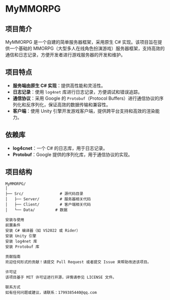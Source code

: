# MyMMORPG

## 项目简介
MyMMORPG 是一个自建的简单服务器框架，采用原生 C# 实现。该项目旨在提供一个基础的 MMORPG（大型多人在线角色扮演游戏）服务器框架，支持高效的通信和日志记录，方便开发者进行游戏服务器的开发和维护。

## 项目特点
- **服务端由原生 C# 实现**：提供高性能和灵活性。
- **日志记录**：使用 `log4net` 库进行日志记录，方便调试和错误追踪。
- **通信协议**：采用 Google 的 `Protobuf`（Protocol Buffers）进行通信协议的序列化和反序列化，保证高效的数据传输和兼容性。
- **客户端**：使用 Unity 引擎开发游戏客户端，提供跨平台支持和高效的渲染能力。

## 依赖库
- **log4cnet**：一个 C# 的日志库，用于日志记录。
- **Protobuf**：Google 提供的序列化库，用于通信协议的实现。

## 项目结构
```plaintext
MyMMORPG/
│
├── Src/                # 源代码目录
│   ├── Server/         # 服务器相关代码
│   ├── Client/         # 客户端相关代码
│   └── Data/         # 数据

安装与使用
前置条件
安装 C# 编译器（如 VS2022 或 Rider）
安装 Unity 引擎
安装 log4net 库
安装 Protobuf 库

贡献指南
欢迎任何形式的贡献！请提交 Pull Request 或者提交 Issue 来帮助改进该项目。

许可证
该项目基于 MIT 许可证进行开源，详情请参见 LICENSE 文件。

联系方式
如有任何问题或建议，请联系：1799385440@qq.com
